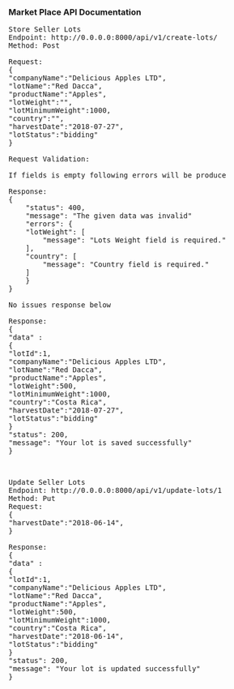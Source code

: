 <h3>Market Place API Documentation</h3>

<pre>
Store Seller Lots
Endpoint: http://0.0.0.0:8000/api/v1/create-lots/
Method: Post

Request:
{
"companyName":"Delicious Apples LTD",
"lotName":"Red Dacca",
"productName":"Apples",
"lotWeight":"",
"lotMinimumWeight":1000,
"country":"",
"harvestDate":"2018-07-27",
"lotStatus":"bidding"
}

Request Validation:

If fields is empty following errors will be produce

Response:
{
    "status": 400,
    "message": "The given data was invalid"
    "errors": {
    "lotWeight": [
        "message": "Lots Weight field is required."
    ],
    "country": [
        "message": "Country field is required."
    ]
    }
}

No issues response below

Response:
{
"data" :
{
"lotId":1,
"companyName":"Delicious Apples LTD",
"lotName":"Red Dacca",
"productName":"Apples",
"lotWeight":500,
"lotMinimumWeight":1000,
"country":"Costa Rica",
"harvestDate":"2018-07-27",
"lotStatus":"bidding"
}
"status": 200,
"message": "Your lot is saved successfully"
}

</pre>
<pre>

Update Seller Lots
Endpoint: http://0.0.0.0:8000/api/v1/update-lots/1
Method: Put
Request:
{
"harvestDate":"2018-06-14",
}

Response:
{
"data" :
{
"lotId":1,
"companyName":"Delicious Apples LTD",
"lotName":"Red Dacca",
"productName":"Apples",
"lotWeight":500,
"lotMinimumWeight":1000,
"country":"Costa Rica",
"harvestDate":"2018-06-14",
"lotStatus":"bidding"
}
"status": 200,
"message": "Your lot is updated successfully"
}

</pre>
